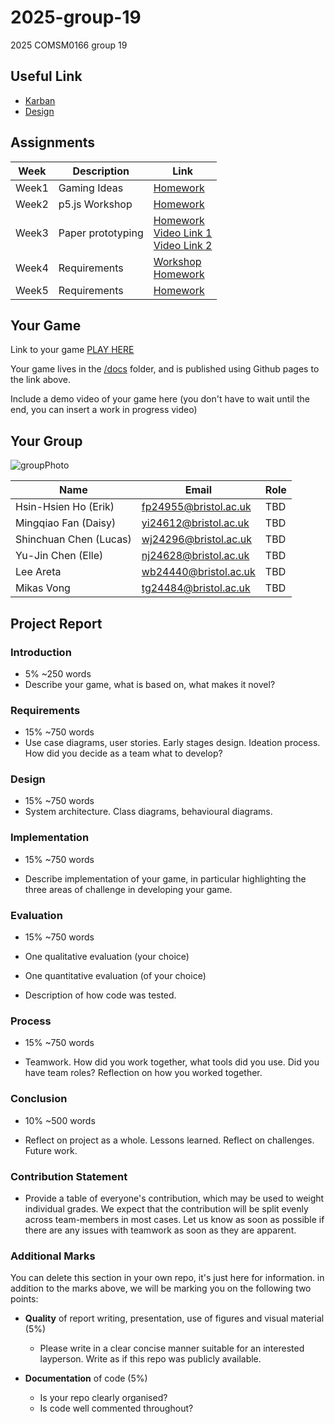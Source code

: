 # 2025-group-19
2025 COMSM0166 group 19

## Useful Link
- [Karban](https://app.zenhub.com/workspaces/group-19-2025-67a4d47de1f37c0010df5ced/home)
- [Design](https://whimsical.com/everyone-in-workspace-GYJZVKc8QnFvaS99Hd7Can)

## Assignments

| Week | Description  | Link |
| -------- | -------- | -------- |
| Week1 | Gaming Ideas | [Homework](https://github.com/UoB-COMSM0166/2025-group-19/blob/main/Week01/Readme.md) |
| Week2 | p5.js Workshop | [Homework](https://github.com/UoB-COMSM0166/2025-group-19/blob/main/Week02/Readme.md) |
| Week3 | Paper prototyping | [Homework](https://github.com/UoB-COMSM0166/2025-group-19/tree/main/Week03/Readme.md) <br> [Video Link 1](https://github.com/UoB-COMSM0166/2025-group-19/tree/main/Week03/ideas/block) <br> [Video Link 2](https://github.com/UoB-COMSM0166/2025-group-19/tree/main/Week03/ideas/level_devil) |
| Week4 | Requirements | [Workshop](https://github.com/UoB-COMSM0166/2025-group-19/blob/main/Week04/Workshop.md) <br> [Homework](https://github.com/UoB-COMSM0166/2025-group-19/blob/main/Week04/Readme.md) |
| Week5 | Requirements | [Homework](https://github.com/UoB-COMSM0166/2025-group-19/blob/main/Week05/Readme.md) |

## Your Game

Link to your game [PLAY HERE](https://peteinfo.github.io/COMSM0166-project-template/)

Your game lives in the [/docs](/docs) folder, and is published using Github pages to the link above.

Include a demo video of your game here (you don't have to wait until the end, you can insert a work in progress video)

## Your Group

![groupPhoto](https://github.com/user-attachments/assets/ed444ef8-22ce-410e-9d05-1c2d5bb0d39b)

| Name | Email  | Role |
| -------- | -------- | -------- |
| Hsin-Hsien Ho (Erik) | fp24955@bristol.ac.uk | TBD |
| Mingqiao Fan (Daisy) | yi24612@bristol.ac.uk | TBD |
| Shinchuan Chen (Lucas) | wj24296@bristol.ac.uk | TBD |
| Yu-Jin Chen (Elle) | nj24628@bristol.ac.uk |TBD |
| Lee Areta | wb24440@bristol.ac.uk | TBD |
| Mikas Vong | tg24484@bristol.ac.uk | TBD |

## Project Report

### Introduction

- 5% ~250 words 
- Describe your game, what is based on, what makes it novel? 

### Requirements 

- 15% ~750 words
- Use case diagrams, user stories. Early stages design. Ideation process. How did you decide as a team what to develop? 

### Design

- 15% ~750 words 
- System architecture. Class diagrams, behavioural diagrams. 

### Implementation

- 15% ~750 words

- Describe implementation of your game, in particular highlighting the three areas of challenge in developing your game. 

### Evaluation

- 15% ~750 words

- One qualitative evaluation (your choice) 

- One quantitative evaluation (of your choice) 

- Description of how code was tested. 

### Process 

- 15% ~750 words

- Teamwork. How did you work together, what tools did you use. Did you have team roles? Reflection on how you worked together. 

### Conclusion

- 10% ~500 words

- Reflect on project as a whole. Lessons learned. Reflect on challenges. Future work. 

### Contribution Statement

- Provide a table of everyone's contribution, which may be used to weight individual grades. We expect that the contribution will be split evenly across team-members in most cases. Let us know as soon as possible if there are any issues with teamwork as soon as they are apparent. 

### Additional Marks

You can delete this section in your own repo, it's just here for information. in addition to the marks above, we will be marking you on the following two points:

- **Quality** of report writing, presentation, use of figures and visual material (5%) 
  - Please write in a clear concise manner suitable for an interested layperson. Write as if this repo was publicly available.

- **Documentation** of code (5%)

  - Is your repo clearly organised? 
  - Is code well commented throughout?
